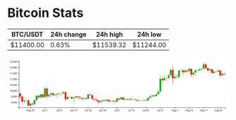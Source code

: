 # Bitcoin Stats

BTC/USDT|24h change|24h high|24h low|
|---|---|---|---|
|$11400.00|0.63%|$11539.32|$11244.00|

<img src="./chart.svg">
